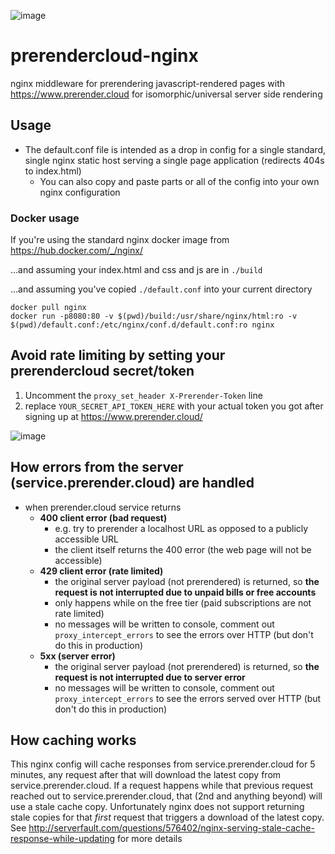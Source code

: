![image](https://cloud.githubusercontent.com/assets/22159102/21554484/9d542f5a-cdc4-11e6-8c4c-7730a9e9e2d1.png)

# prerendercloud-nginx
nginx middleware for prerendering javascript-rendered pages with https://www.prerender.cloud for isomorphic/universal server side rendering

## Usage
* The default.conf file is intended as a drop in config for a single standard, single nginx static host serving a single page application (redirects 404s to index.html)
  * You can also copy and paste parts or all of the config into your own nginx configuration

### Docker usage

If you're using the standard nginx docker image from https://hub.docker.com/_/nginx/

...and assuming your index.html and css and js are in `./build`

...and assuming you've copied `./default.conf` into your current directory

```
docker pull nginx
docker run -p8080:80 -v $(pwd)/build:/usr/share/nginx/html:ro -v $(pwd)/default.conf:/etc/nginx/conf.d/default.conf:ro nginx
```

## Avoid rate limiting by setting your prerendercloud secret/token
1. Uncomment the `proxy_set_header X-Prerender-Token` line
2. replace `YOUR_SECRET_API_TOKEN_HERE` with your actual token you got after signing up at https://www.prerender.cloud/

![image](https://user-images.githubusercontent.com/22159102/30871247-04adf0ea-a29b-11e7-843f-c8d3d6639d40.png)

## How errors from the server (service.prerender.cloud) are handled

* when prerender.cloud service returns
  * **400 client error (bad request)**
    * e.g. try to prerender a localhost URL as opposed to a publicly accessible URL
    * the client itself returns the 400 error (the web page will not be accessible)
  * **429 client error (rate limited)**
    * the original server payload (not prerendered) is returned, so **the request is not interrupted due to unpaid bills or free accounts**
    * only happens while on the free tier (paid subscriptions are not rate limited)
    * no messages will be written to console, comment out `proxy_intercept_errors` to see the errors over HTTP (but don't do this in production)
  * **5xx (server error)**
    * the original server payload (not prerendered) is returned, so **the request is not interrupted due to server error**
    * no messages will be written to console, comment out `proxy_intercept_errors` to see the errors served over HTTP (but don't do this in production)

## How caching works

This nginx config will cache responses from service.prerender.cloud for 5 minutes, any request after that will download the latest copy from service.prerender.cloud. If a request happens while that previous request reached out to service.prerender.cloud, that (2nd and anything beyond) will use a stale cache copy. Unfortunately nginx does not support returning stale copies for that _first_ request that triggers a download of the latest copy. See http://serverfault.com/questions/576402/nginx-serving-stale-cache-response-while-updating for more details

